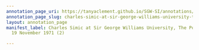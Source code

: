 ```yaml
---
annotation_page_uri: https://tanyaclement.github.io/SGW-SI/annotations/charles-simic-at-sir-george-williams-university-the-poetry-series-19-november-1971-2--canvas-1-charles-simic.json
annotation_page_slug: charles-simic-at-sir-george-williams-university-the-poetry-series-19-november-1971-2--canvas-1-charles-simic
layout: annotation_page
manifest_label: Charles Simic at Sir George Williams University, The Poetry Series,
  19 November 1971 (2)

---
```

